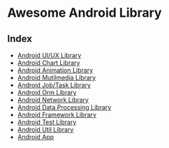 # Awesome Android Library

## Index

- [Android UI/UX Library]()
- [Android Chart Library]()
- [Android Animation Library]()
- [Android Mutilmedia Library]()
- [Android Job/Task Library]()
- [Android Orm Library]()
- [Android Network Library]()
- [Android Data Processing Library]()
- [Android Framework Library]()
- [Android Test Library]()
- [Android Util Library]()
- [Android App]()
